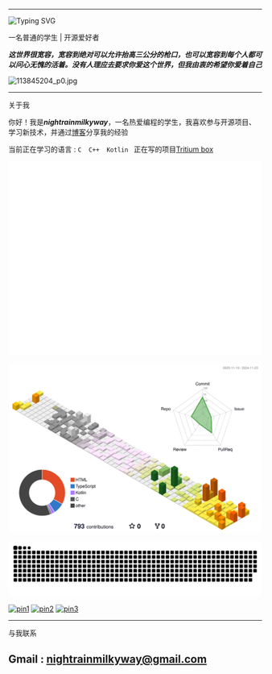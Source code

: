 
---
![Typing SVG](https://readme-typing-svg.demolab.com?font=Fira+Code&size=35&pause=1000&color=FCBFC7&center=%E5%81%87&vCenter=%E5%81%87&repeat=%E7%9C%9F&random=%E5%81%87&width=435&lines=NightRainMilkyWay)

一名普通的学生 | 开源爱好者

***这世界很宽容，宽容到绝对可以允许抬高三公分的枪口，也可以宽容到每个人都可以问心无愧的活着。没有人理应去要求你爱这个世界，但我由衷的希望你爱着自己***


![113845204_p0.jpg](https://img.nightrainmilkyway.cn/img/113845204_p0.jpg)

---

关于我

你好！我是***nightrainmilkyway***，一名热爱编程的学生，我喜欢参与开源项目、学习新技术，并通过[博客](https://nightrainmilkyway.cn/)分享我的经验

当前正在学习的语言 : `C  C++  Kotlin `
正在写的项目[Tritium box ](https://github.com/TimeBreeze/Tritium_box)

![Metrics](/github-metrics.svg)

![](./profile-3d-contrib/profile-season-animate.svg)

<picture>
  <source media="(prefers-color-scheme: dark)" srcset="https://raw.githubusercontent.com/NightRainMilkyWay/NightRainMilkyWay/output/github-contribution-grid-snake-dark.svg">
  <source media="(prefers-color-scheme: light)" srcset="https://raw.githubusercontent.com/NightRainMilkyWay/NightRainMilkyWay/output/github-contribution-grid-snake.svg">
  <img alt="github contribution grid snake animation" src="https://raw.githubusercontent.com/NightRainMilkyWay/NightRainMilkyWay/output/github-contribution-grid-snake.svg">
</picture>


 [![pin1     ][pin1-badge     ]][pin1-profile     ]
 [![pin2     ][pin2-badge     ]][pin2-profile     ]
 [![pin3     ][pin3-badge     ]][pin3-profile     ]


 <!-- project status banner -->
[pin1-badge     ]: https://bemly.vercel.app/api/pin/?description_lines_count=3&username=TimeBreeze&repo=Tritium&theme=default#gh-light-mode-only

[pin2-badge     ]: https://bemly.vercel.app/api/pin/?description_lines_count=3&username=TimeBreeze&repo=Tritium_box&theme=default#gh-light-mode-only

[pin3-badge     ]: https://bemly.vercel.app/api/pin/?description_lines_count=3&username=TimeBreeze&repo=Tritium_docs&theme=default#gh-light-mode-only

<!-- project link banner -->
[pin1-profile     ]: https://github.com/TimeBreeze/Tritium#gh-light-mode-only

[pin2-profile     ]: https://github.com/TimeBreeze/Tritium_box#gh-light-mode-only

[pin3-profile     ]: https://github.com/TimeBreeze/Tritium_docs#gh-light-mode-only


---

与我联系

Gmail : nightrainmilkyway@gmail.com
---

<!---
NightRainMilkyWay/NightRainMilkyWay is a ✨ special ✨ repository because its `README.md` (this file) appears on your GitHub profile.
You can click the Preview link to take a look at your changes.
--->
